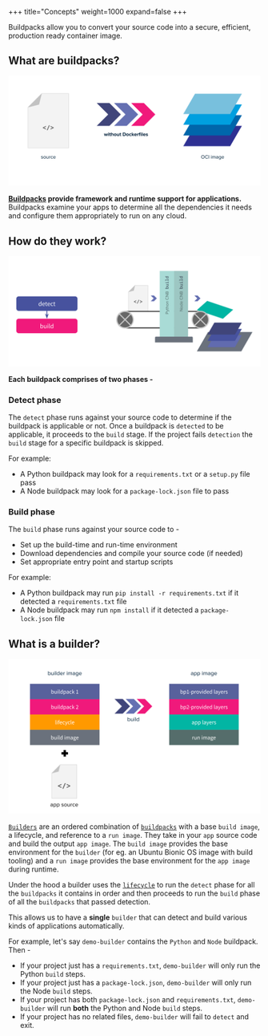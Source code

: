 +++
title="Concepts"
weight=1000
expand=false
+++

<p class="lead">
Buildpacks allow you to convert your source code into a secure, efficient, production ready container image.
</p>

## What are buildpacks?

![buildpacks](/docs/concepts/what.svg)

**[Buildpacks](/docs/concepts/components/buildpack) provide framework and runtime support for applications.** Buildpacks examine your apps to determine all the dependencies it needs and configure them appropriately to run on any cloud.


## How do they work?

![how](/docs/concepts/how.svg)

**Each buildpack comprises of two phases -**

### Detect phase

The `detect` phase runs against your source code to determine if the buildpack is applicable or not. Once a buildpack is `detected` to be applicable, it proceeds to the `build` stage. If the project fails `detection` the `build` stage for a specific buildpack is skipped.

For example:

- A Python buildpack may look for a `requirements.txt` or a `setup.py` file pass
- A Node buildpack may look for a `package-lock.json` file to pass

### Build phase

The `build` phase runs against your source code to - 

- Set up the build-time and run-time environment
- Download dependencies and compile your source code (if needed)
- Set appropriate entry point and startup scripts

For example:

- A Python buildpack may run `pip install -r requirements.txt` if it detected a `requirements.txt` file
- A Node buildpack may run `npm install` if it detected a `package-lock.json` file

## What is a builder?

![builder](/docs/concepts/builder.svg)

[`Builders`](/docs/concepts/components/builder) are an ordered combination of [`buildpacks`](/docs/concepts/components/buildpack) with a base `build image`, a lifecycle, and reference to a `run image`.
They take in your `app` source code and build the output `app image`. The `build image` provides the base environment for the `builder` (for eg. an Ubuntu Bionic OS image with build tooling) and a `run image` provides the base environment for the `app image` during runtime.

Under the hood a builder uses the [`lifecycle`](/docs/concepts/components/lifecycle) to run the `detect` phase for all the `buildpacks` it contains in order and then proceeds to run the `build` phase of all the `buildpacks` that passed detection.

This allows us to have a **single** `builder` that can detect and build various kinds of applications automatically.

For example, let's say `demo-builder` contains the `Python` and `Node` buildpack. Then - 

- If your project just has a `requirements.txt`, `demo-builder` will only run the Python `build` steps.
- If your project just has a `package-lock.json`, `demo-builder` will only run the Node `build` steps.
- If your project has both `package-lock.json` and `requirements.txt`, `demo-builder` will run **both** the Python and Node `build` steps.
- If your project has no related files, `demo-builder` will fail to `detect` and exit.
